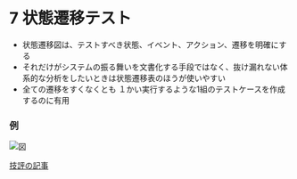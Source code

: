 # 7 状態遷移テスト

- 状態遷移図は、テストすべき状態、イベント、アクション、遷移を明確にする
- それだけがシステムの振る舞いを文書化する手段ではなく、抜け漏れない体系的な分析をしたいときは状態遷移表のほうが使いやすい
- 全ての遷移をすくなくとも １かい実行するような1組のテストケースを作成するのに有用

### 例

![図](http://image.gihyo.co.jp/assets/images/dev/serial/01/test_up/0004/001r.jpg)

[技評の記事](http://gihyo.jp/dev/serial/01/test_up/0004)
